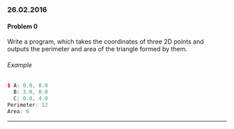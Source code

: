 ### 26.02.2016

#### Problem 0

Write a program, which takes the coordinates of three 2D points and outputs the perimeter and area of the triangle formed by them.
###### Example
```c++
$ A: 0.0, 0.0   
  B: 3.0, 0.0  
  C: 0.0, 4.0  
Perimeter: 12  
Area: 6  
```

---

